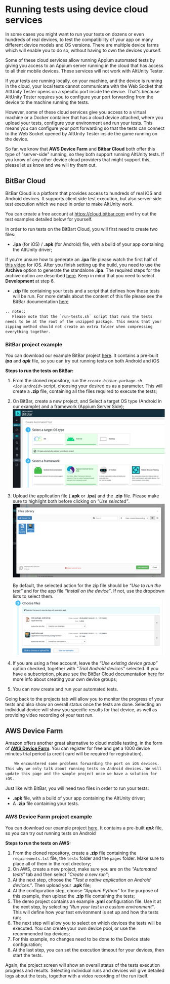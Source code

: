 # Running tests using device cloud services

In some cases you might want to run your tests on dozens or even hundreds of real devices, to test the compatibility of your app on many different device models and OS versions. There are multiple device farms which will enable you to do so, without having to own the devices yourself.

Some of these cloud services allow running Appium automated tests by giving you access to an Appium server running in the cloud that has access to all their mobile devices. These services will not work with AltUnity Tester. 

If your tests are running locally, on your machine, and the device is running in the cloud, your local tests cannot communicate with the Web Socket that AltUnity Tester opens on a specific port inside the device. That's because AltUnity Tester requires you to configure your port forwarding from the device to the machine running the tests.  

However, some of these cloud services give you access to a virtual machine or a Docker container that has a cloud device attached, where you upload your tests, configure your environment and run your tests. This means you can configure your port forwarding so that the tests can connect to the Web Socket opened by AltUnity Tester inside the game running on the device.

So far, we know that **AWS Device Farm** and **Bitbar Cloud** both offer this type of "server-side" running, so they both support running AltUnity tests. If you know of any other device cloud providers that might support this, please let us know and we will try them out. 

## BitBar Cloud

BitBar Cloud is a platform that provides access to hundreds of real iOS and Android devices. It supports client side test execution, but also server-side test execution which we need in order to make AltUnity work.

You can create a free account at <https://cloud.bitbar.com> and try out the test examples detailed below for yourself.

In order to run tests on the BitBart Cloud, you will first need to create two files: 

* **.ipa** (for iOS) / **.apk** (for Android) file, with a build of your app containing the AltUnity driver; 

If you’re unsure how to generate an **.ipa** file please watch the first half of [this video](https://www.youtube.com/embed/rCwWhEeivjY?start=0&end=199) for iOS.
After you finish setting up the build, you need to use the **Archive** option to generate the standalone **.ipa**. The required steps for the archive option are described [here](https://wiki.saucelabs.com/display/DOCS/Creating+an+ipa+File#CreatinganipaFile-Buildingan.ipaFile). Keep in mind that you need to select **Development** at step 6.


* **.zip** file containing your tests and a script that defines how those tests will be run. 
For more details about the content of this file please see the BitBar documentation [here](https://docs.bitbar.com/testing/scripted-run/)

```eval_rst
.. note::
   Please note that the `run-tests.sh` script that runs the tests needs to be at the root of the unzipped package. This means that your zipping method should not create an extra folder when compressing everything together.
```

### BitBar project example

You can download our example BitBar project [here](https://gitlab.com/altom/altunity/examples/alttrashcat-tests-python-bitbar).
It contains a pre-built ***ipa*** and ***apk*** file, so you can try out running tests on both Android and iOS

**Steps to run the tests on BitBar:**
1. From the cloned repository, run the *`create-bitbar-package.sh <ios|android>`* script, choosing your desired os as a parameter. This will create a **.zip** file, containing all the files required to execute the tests;

2. On BitBar, create a new project, and Select a target OS type (Android in our example) and a framework (Appium Server Side); 
![Step1](../_static/images/BitBar/Step1.png)  

3. Upload the application file (**.apk** or **.ipa**) and the **.zip** file. Please make sure to highlight both before clicking on *"Use selected"*. 
![Step2.1](../_static/images/BitBar/Step2.1.png)  


    By default, the selected action for the zip file should be *“Use to run the test”* and for the app file *“Install on the device”*. If not, use the dropdown lists to select them. 
    ![Step2.2](../_static/images/BitBar/Step2.2.png)  

4. If you are using a free account, leave the *“Use existing device group”* option checked, together with *“Trial Android devices”* selected. If you have a subscription, please see the BitBar Cloud documentation [here](https://docs.bitbar.com/testing/user-manuals/device-groups) for more info about creating your own device groups;  

5. You can now create and run your automated tests.


Going back to the projects tab will allow you to monitor the progress of your tests and also show an overall status once the tests are done. Selecting an individual device will show you specific results for that device, as well as providing video recording of your test run.



## AWS Device Farm

Amazon offers another great alternative to cloud mobile testing, in the form of [**AWS Device Farm**](https://docs.aws.amazon.com/devicefarm/index.html). You can register for free and get a 1000 device minutes trial period (a credit card will be required for registration).

``` note::
    We encountered some problems forwarding the port on iOS devices. This why we only talk about running tests on Android devices. We will update this page and the sample project once we have a solution for iOS.
```


Just like with BitBar, you will need two files in order to run your tests:

* **.apk** file, with a build of your app containing the AltUnity driver; 
* A **.zip** file containing your tests.

### AWS Device Farm project example

You can download our example project [here](https://gitlab.com/altom/altunity/examples/alttrashcat-tests-python-aws).
It contains a pre-built ***apk*** file, so you can try out running tests on Android

**Steps to run the tests on AWS:**
1. From the cloned repository, create a **.zip** file containing the `requirements.txt` file, the `tests` folder and the `pages` folder. Make sure to place all of them in the root directory;
2. On AWS, create a new project, make sure you are on the *"Automated tests"* tab and then select *"Create a new run"*;
3. At the next step, choose the *"Test a native application on Android devices."*. Then upload your **.apk** file;
4. At the configuration step, choose *"Appium Python"* for the purpose of this example, then upload the **.zip** file containing the tests;
5. The demo project contains an example **.yml** configuration file. Use it at the next step, by selecting *"Run your test in a custom environment"*. This will define how your test environment is set up and how the tests run;
6. The next step will allow you to select on which devices the tests will be executed. You can create your own device pool, or use the recommended top devices;
7. For this example, no changes need to be done to the Device state configuration;
8. At the last step, you can set the execution timeout for your devices, then start the tests.


Again, the project screen will show an overall status of the tests execution progress and results. Selecting individual runs and devices will give detailed logs about the tests, together with a video recording of the run itself.